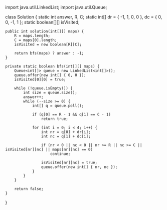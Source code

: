 import java.util.LinkedList;
import java.util.Queue;
 
class Solution {
    static int answer, R, C;
    static int[] dr = { -1, 1, 0, 0 }, dc = { 0, 0, -1, 1 };
    static boolean[][] isVisited;
 
    public int solution(int[][] maps) {
        R = maps.length;
        C = maps[0].length;
        isVisited = new boolean[R][C];
 
        return bfs(maps) ? answer : -1;
    }
 
    private static boolean bfs(int[][] maps) {
        Queue<int[]> queue = new LinkedList<int[]>();
        queue.offer(new int[] { 0, 0 });
        isVisited[0][0] = true;
 
        while (!queue.isEmpty()) {
            int size = queue.size();
            answer++;
            while (--size >= 0) {
                int[] q = queue.poll();
 
                if (q[0] == R - 1 && q[1] == C - 1)
                    return true;
 
                for (int i = 0; i < 4; i++) {
                    int nr = q[0] + dr[i];
                    int nc = q[1] + dc[i];
 
                    if (nr < 0 || nc < 0 || nr >= R || nc >= C || isVisited[nr][nc] || maps[nr][nc] == 0)
                        continue;
 
                    isVisited[nr][nc] = true;
                    queue.offer(new int[] { nr, nc });
                }
            }
        }
 
        return false;
    }
}
